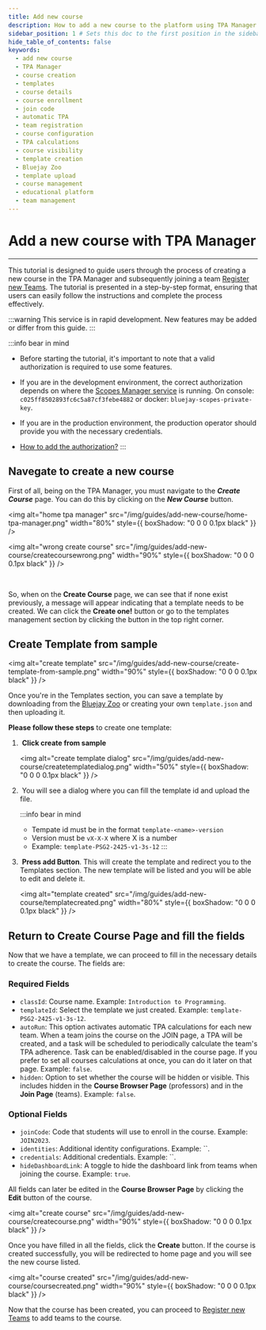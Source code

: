 ```yaml
---
title: Add new course
description: How to add a new course to the platform using TPA Manager
sidebar_position: 1 # Sets this doc to the first position in the sidebar
hide_table_of_contents: false
keywords:
  - add new course
  - TPA Manager
  - course creation
  - templates
  - course details
  - course enrollment
  - join code
  - automatic TPA
  - team registration
  - course configuration
  - TPA calculations
  - course visibility
  - template creation
  - Bluejay Zoo
  - template upload
  - course management
  - educational platform
  - team management
---
```


# Add a new course with TPA Manager

---
This tutorial is designed to guide users through the process of creating a new course in the TPA Manager and subsequently joining a team [Register new Teams](register-new-teams.md). The tutorial is presented in a step-by-step format, ensuring that users can easily follow the instructions and complete the process effectively.

:::warning
This service is in rapid development. New features may be added or differ from this guide.
:::

:::info bear in mind

   - Before starting the tutorial, it's important to note that a valid authorization is required to use some features.

   - If you are in the development environment, the correct authorization depends on where the [Scopes Manager service](https://docs.governify.io/development/services/scopes-manager) is running. On console: `c025ff8502893fc6c5a87cf3febe4882` or docker: `bluejay-scopes-private-key`.

   - If you are in the production environment, the production operator should provide you with the necessary credentials.

   - [How to add the authorization?](/development/bluejay-only-services/tpa-manager#authorization)
:::

## Navegate to create a new course

First of all, being on the TPA Manager, you must navigate to the ***Create Course*** page. You can do this by clicking on the ***New Course*** button.

<img alt="home tpa manager" src="/img/guides/add-new-course/home-tpa-manager.png" width="80%" style={{ boxShadow: "0 0 0 0.1px black" }} />
&nbsp;

<img alt="wrong create course" src="/img/guides/add-new-course/createcoursewrong.png" width="90%" style={{ boxShadow: "0 0 0 0.1px black" }} />

&nbsp;

So, when on the **Create Course** page, we can see that if none exist previously, a message will appear indicating that a template needs to be created. We can click the **Create one!** button or go to the templates management section by clicking the button in the top right corner.

## Create Template from sample

<img alt="create template" src="/img/guides/add-new-course/create-template-from-sample.png" width="90%" style={{ boxShadow: "0 0 0 0.1px black" }} />
&nbsp;

Once you're in the Templates section, you can save a template by downloading from the [Bluejay Zoo](https://github.com/governify/zoo/tree/main/bluejay/tpa) or creating your own `template.json` and then uploading it.

**Please follow these steps** to create one template:

1.  **Click create from sample**

   <img alt="create template dialog" src="/img/guides/add-new-course/createtemplatedialog.png" width="50%" style={{ boxShadow: "0 0 0 0.1px black" }} />
   &nbsp;

2.  You will see a dialog where you can fill the template id and upload the file.

   :::info bear in mind
      - Tempate id must be in the format `template-<name>-version`
      - Version must be `vX-X-X` where X is a number
      - Example: `template-PSG2-2425-v1-3s-12`
   :::

3.  **Press add Button**. This will create the template and redirect you to the Templates section. The new template will be listed and you will be able to edit and delete it.

   <img alt="template created" src="/img/guides/add-new-course/templatecreated.png" width="80%" style={{ boxShadow: "0 0 0 0.1px black" }} />
   &nbsp;

## Return to Create Course Page and fill the fields

Now that we have a template, we can proceed to fill in the necessary details to create the course. The fields are:

### Required Fields

- `classId`: Course name. Example: `Introduction to Programming`.
- `templateId`: Select the template we just created. Example: `template-PSG2-2425-v1-3s-12`.
- `autoRun`: This option activates automatic TPA calculations for each new team. When a team joins the course on the JOIN page, a TPA will be created, and a task will be scheduled to periodically calculate the team's TPA adherence. Task can be enabled/disabled in the course page. If you prefer to set all courses calculations at once, you can do it later on that page. Example: `false`.
- `hidden`: Option to set whether the course will be hidden or visible. This includes hidden in the **Course Browser Page** (professors) and in the **Join Page** (teams). Example: `false`.

### Optional Fields

- `joinCode`: Code that students will use to enroll in the course. Example: `JOIN2023`.
- `identities`: Additional identity configurations. Example: ``.
- `credentials`: Additional credentials. Example: ``.
- `hideDashboardLink`: A toggle to hide the dashboard link from teams when joining the course. Example: `true`.

All fields can later be edited in the **Course Browser Page** by clicking the **Edit** button of the course.

<img alt="create course" src="/img/guides/add-new-course/createcourse.png" width="90%" style={{ boxShadow: "0 0 0 0.1px black" }} />
&nbsp;

Once you have filled in all the fields, click the **Create** button. If the course is created successfully, you will be redirected to home page and you will see the new course listed.

<img alt="course created" src="/img/guides/add-new-course/coursecreated.png" width="90%" style={{ boxShadow: "0 0 0 0.1px black" }} />
&nbsp;

Now that the course has been created, you can proceed to [Register new Teams](register-new-teams.md) to add teams to the course.

